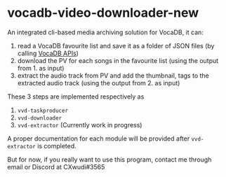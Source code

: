# vocadb-video-downloader-new

An integrated cli-based media archiving solution for VocaDB, it can:

1. read a VocaDB favourite list and save it as a folder of JSON files (by calling [VocaDB APIs](https://github.com/VocaDB/vocadb-openapi-client-java/blob/main/README%20Original.md#documentation-for-api-endpoints))
2. download the PV for each songs in the favourite list (using the output from 1. as input)
3. extract the audio track from PV and add the thumbnail, tags to the extracted audio track (using the output from 2. as input)

These 3 steps are implemented respectively as

1. `vvd-taskproducer`
2. `vvd-downloader`
3. `vvd-extractor` (Currently work in progress)

A proper documentation for each module will be provided after `vvd-extractor` is completed.

But for now, if you really want to use this program, contact me through email or Discord at CXwudi#3565
